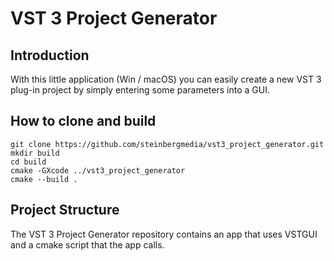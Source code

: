 # VST 3 Project Generator

## Introduction

With this little application (Win / macOS) you can easily create a new VST 3 plug-in project by simply entering some parameters into a GUI.

## How to clone and build

```
git clone https://github.com/steinbergmedia/vst3_project_generator.git
mkdir build
cd build
cmake -GXcode ../vst3_project_generator
cmake --build .
```

## Project Structure

The VST 3 Project Generator repository contains an app that uses VSTGUI and a cmake script that the app calls.